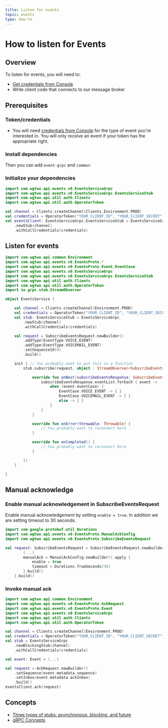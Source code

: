 ```yaml
---
title: Listen for events
topic: events
type: how-to
---
```


# How to listen for Events

## Overview

To listen for events, you will need to:
* [Get credentials from Console](https://console.wgtwo.com/api-keys-redirect)
* Write client code that connects to our message broker

## Prerequisites

### Token/credentials
* You will need [credentials from Console](https://console.wgtwo.com/api-keys-redirect) for the type of event you're interested in.
  You will only receive an event if your token has the appropriate right.

### Install dependencies
<JitpackDependency />

Then you can add `event-grpc` and `common`:

<ClientDependencies :clients="['events-grpc', 'common']"/>

### Initialize your dependencies
```kotlin
import com.wgtwo.api.events.v0.EventsServiceGrpc
import com.wgtwo.api.events.v0.EventsServiceGrpc.EventsServiceStub
import com.wgtwo.api.util.auth.Clients
import com.wgtwo.api.util.auth.OperatorToken

val channel = Clients.createChannel(Clients.Environment.PROD)
val credentials = OperatorToken("YOUR_CLIENT_ID", "YOUR_CLIENT_SECRET")
val eventsClient: EventsServiceGrpc.EventsServiceStub = EventsServiceGrpc
    .newStub(channel)
    .withCallCredentials(credentials)
```

## Listen for events
```kotlin
import com.wgtwo.api.common.Environment
import com.wgtwo.api.events.v0.EventsProto.*
import com.wgtwo.api.events.v0.EventsProto.Event.EventCase
import com.wgtwo.api.events.v0.EventsServiceGrpc
import com.wgtwo.api.events.v0.EventsServiceGrpc.EventsServiceStub
import com.wgtwo.api.util.auth.Clients
import com.wgtwo.api.util.auth.OperatorToken
import io.grpc.stub.StreamObserver

object EventsService {

    val channel = Clients.createChannel(Environment.PROD)
    val credentials = OperatorToken("YOUR_CLIENT_ID", "YOUR_CLIENT_SECRET")
    val stub: EventsServiceStub = EventsServiceGrpc
        .newStub(channel)
        .withCallCredentials(credentials)

    val request = SubscribeEventsRequest.newBuilder()
        .addType(EventType.VOICE_EVENT)
        .addType(EventType.VOICEMAIL_EVENT)
        .setSequenceId(0)
        .build()

    init { // You probably want to put this in a function
        stub.subscribe(request, object : StreamObserver<SubscribeEventsResponse> {

            override fun onNext(subscribeEventsResponse: SubscribeEventsResponse) {
                subscribeEventsResponse.eventList.forEach { event ->
                    when (event.eventCase) {
                        EventCase.VOICE_EVENT -> { }
                        EventCase.VOICEMAIL_EVENT -> { }
                        else -> { }
                    }
                }
            }

            override fun onError(throwable: Throwable) {
                // You probably want to reconnect here
            }

            override fun onCompleted() {
                // You probably want to reconnect here
            }

        })
    }

}
```

## Manual acknowledge

### Enable manual acknowledgement in SubscribeEventsRequest
Enable manual acknowledgement by setting `enable = true`.
In addition we are setting timeout to 30 seconds.

```kotlin
import com.google.protobuf.util.Durations
import com.wgtwo.api.events.v0.EventsProto.ManualAckConfig
import com.wgtwo.api.events.v0.EventsProto.SubscribeEventsRequest

val request: SubscribeEventsRequest = SubscribeEventsRequest.newBuilder().apply {
        (...)
        manualAck = ManualAckConfig.newBuilder().apply {
            enable = true
            timeout = Durations.fromSeconds(30)
        }.build()
    }.build()
```

### Invoke manual ack
```kotlin
import com.wgtwo.api.common.Environment
import com.wgtwo.api.events.v0.EventsProto.AckRequest
import com.wgtwo.api.events.v0.EventsProto.Event
import com.wgtwo.api.events.v0.EventsServiceGrpc
import com.wgtwo.api.util.auth.Clients
import com.wgtwo.api.util.auth.OperatorToken

val channel = Clients.createChannel(Environment.PROD)
val credentials = OperatorToken("YOUR_CLIENT_ID", "YOUR_CLIENT_SECRET")
val stub = EventsServiceGrpc
    .newBlockingStub(channel)
    .withCallCredentials(credentials)

val event: Event = (...)

val request = AckRequest.newBuilder()
    .setSequence(event.metadata.sequence)
    .setInbox(event.metadata.ackInbox)
    .build()
eventsClient.ack(request)
```


## Concepts
* [Three types of stubs: asynchronous, blocking, and future](https://grpc.io/docs/reference/java/generated-code/)
* [gRPC Concepts](https://grpc.io/docs/guides/concepts/)
